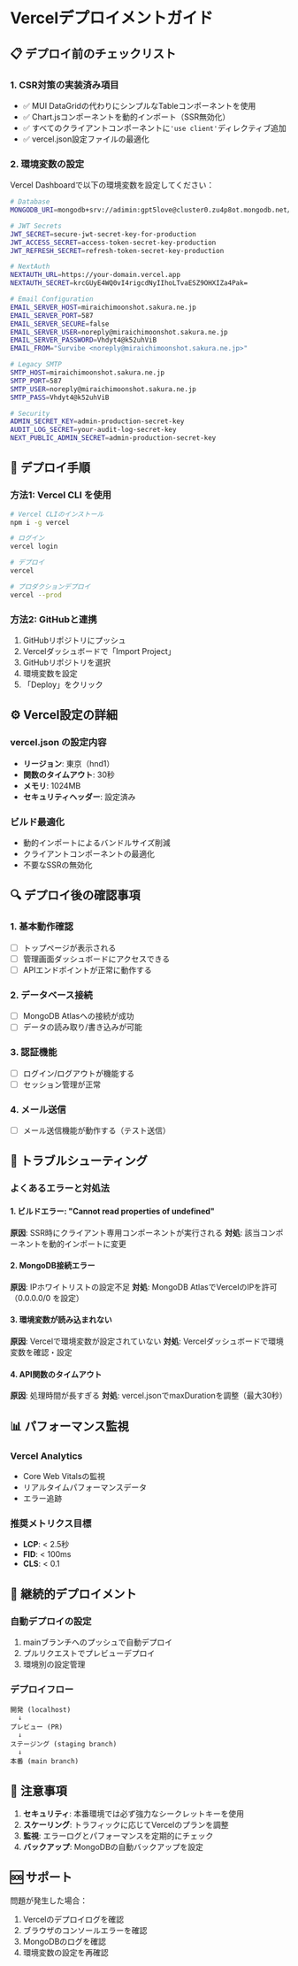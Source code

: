 # Vercelデプロイメントガイド

## 📋 デプロイ前のチェックリスト

### 1. CSR対策の実装済み項目
- ✅ MUI DataGridの代わりにシンプルなTableコンポーネントを使用
- ✅ Chart.jsコンポーネントを動的インポート（SSR無効化）
- ✅ すべてのクライアントコンポーネントに`'use client'`ディレクティブ追加
- ✅ vercel.json設定ファイルの最適化

### 2. 環境変数の設定
Vercel Dashboardで以下の環境変数を設定してください：

```bash
# Database
MONGODB_URI=mongodb+srv://adimin:gpt5love@cluster0.zu4p8ot.mongodb.net/embrocal?retryWrites=true&w=majority&appName=Cluster0

# JWT Secrets
JWT_SECRET=secure-jwt-secret-key-for-production
JWT_ACCESS_SECRET=access-token-secret-key-production
JWT_REFRESH_SECRET=refresh-token-secret-key-production

# NextAuth
NEXTAUTH_URL=https://your-domain.vercel.app
NEXTAUTH_SECRET=krcGUyE4WQ0vI4rigcdNyIIhoLTvaESZ9OHXIZa4Pak=

# Email Configuration
EMAIL_SERVER_HOST=miraichimoonshot.sakura.ne.jp
EMAIL_SERVER_PORT=587
EMAIL_SERVER_SECURE=false
EMAIL_SERVER_USER=noreply@miraichimoonshot.sakura.ne.jp
EMAIL_SERVER_PASSWORD=Vhdyt4@k52uhViB
EMAIL_FROM="Survibe <noreply@miraichimoonshot.sakura.ne.jp>"

# Legacy SMTP
SMTP_HOST=miraichimoonshot.sakura.ne.jp
SMTP_PORT=587
SMTP_USER=noreply@miraichimoonshot.sakura.ne.jp
SMTP_PASS=Vhdyt4@k52uhViB

# Security
ADMIN_SECRET_KEY=admin-production-secret-key
AUDIT_LOG_SECRET=your-audit-log-secret-key
NEXT_PUBLIC_ADMIN_SECRET=admin-production-secret-key
```

## 🚀 デプロイ手順

### 方法1: Vercel CLI を使用
```bash
# Vercel CLIのインストール
npm i -g vercel

# ログイン
vercel login

# デプロイ
vercel

# プロダクションデプロイ
vercel --prod
```

### 方法2: GitHubと連携
1. GitHubリポジトリにプッシュ
2. Vercelダッシュボードで「Import Project」
3. GitHubリポジトリを選択
4. 環境変数を設定
5. 「Deploy」をクリック

## ⚙️ Vercel設定の詳細

### vercel.json の設定内容
- **リージョン**: 東京（hnd1）
- **関数のタイムアウト**: 30秒
- **メモリ**: 1024MB
- **セキュリティヘッダー**: 設定済み

### ビルド最適化
- 動的インポートによるバンドルサイズ削減
- クライアントコンポーネントの最適化
- 不要なSSRの無効化

## 🔍 デプロイ後の確認事項

### 1. 基本動作確認
- [ ] トップページが表示される
- [ ] 管理画面ダッシュボードにアクセスできる
- [ ] APIエンドポイントが正常に動作する

### 2. データベース接続
- [ ] MongoDB Atlasへの接続が成功
- [ ] データの読み取り/書き込みが可能

### 3. 認証機能
- [ ] ログイン/ログアウトが機能する
- [ ] セッション管理が正常

### 4. メール送信
- [ ] メール送信機能が動作する（テスト送信）

## 🐛 トラブルシューティング

### よくあるエラーと対処法

#### 1. ビルドエラー: "Cannot read properties of undefined"
**原因**: SSR時にクライアント専用コンポーネントが実行される
**対処**: 該当コンポーネントを動的インポートに変更

#### 2. MongoDB接続エラー
**原因**: IPホワイトリストの設定不足
**対処**: MongoDB AtlasでVercelのIPを許可（0.0.0.0/0 を設定）

#### 3. 環境変数が読み込まれない
**原因**: Vercelで環境変数が設定されていない
**対処**: Vercelダッシュボードで環境変数を確認・設定

#### 4. API関数のタイムアウト
**原因**: 処理時間が長すぎる
**対処**: vercel.jsonでmaxDurationを調整（最大30秒）

## 📊 パフォーマンス監視

### Vercel Analytics
- Core Web Vitalsの監視
- リアルタイムパフォーマンスデータ
- エラー追跡

### 推奨メトリクス目標
- **LCP**: < 2.5秒
- **FID**: < 100ms
- **CLS**: < 0.1

## 🔄 継続的デプロイメント

### 自動デプロイの設定
1. mainブランチへのプッシュで自動デプロイ
2. プルリクエストでプレビューデプロイ
3. 環境別の設定管理

### デプロイフロー
```
開発 (localhost) 
  ↓ 
プレビュー (PR) 
  ↓ 
ステージング (staging branch)
  ↓ 
本番 (main branch)
```

## 📝 注意事項

1. **セキュリティ**: 本番環境では必ず強力なシークレットキーを使用
2. **スケーリング**: トラフィックに応じてVercelのプランを調整
3. **監視**: エラーログとパフォーマンスを定期的にチェック
4. **バックアップ**: MongoDBの自動バックアップを設定

## 🆘 サポート

問題が発生した場合：
1. Vercelのデプロイログを確認
2. ブラウザのコンソールエラーを確認
3. MongoDBのログを確認
4. 環境変数の設定を再確認